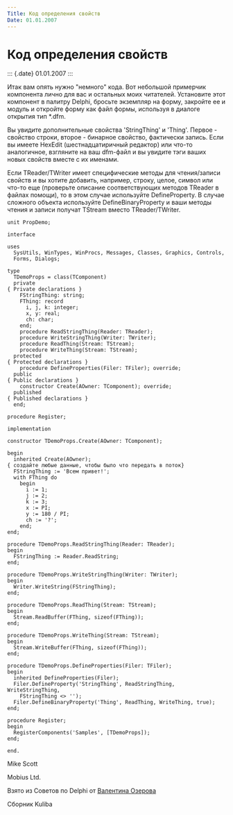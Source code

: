 ```yaml
---
Title: Код определения свойств
Date: 01.01.2007
---
```



Код определения свойств
=======================

::: {.date}
01.01.2007
:::

Итак вам опять нужно \"немного\" кода. Вот небольшой примерчик
компонента лично для вас и остальных моих читателей. Установите этот
компонент в палитру Delphi, бросьте экземпляр на форму, закройте ее и
модуль и откройте форму как файл формы, используя в диалоге открытия тип
*.dfm.

Вы увидите дополнительные свойства \'StringThing\' и \'Thing\'.
Первое - свойство строки, второе - бинарное свойство, фактически запись.
Если вы имеете HexEdit (шестнадцатиричный редактор) или что-то
аналогичное, взгляните на ваш dfm-файл и вы увидите тэги ваших новых
свойств вместе с их именами.

Если TReader/TWriter имеет специфические методы для чтения/записи
свойств и вы хотите добавить, например, строку, целое, символ или что-то
еще (проверьте описание соответствующих методов TReader в файлах
помощи), то в этом случае используйте DefineProperty. В случае сложного
объекта используйте DefineBinaryProperty и ваши методы чтения и записи
получат TStream вместо TReader/TWriter.

    unit PropDemo;
     
    interface
     
    uses
      SysUtils, WinTypes, WinProcs, Messages, Classes, Graphics, Controls,
      Forms, Dialogs;
     
    type
      TDemoProps = class(TComponent)
      private
    { Private declarations }
        FStringThing: string;
        FThing: record
          i, j, k: integer;
          x, y: real;
          ch: char;
        end;
        procedure ReadStringThing(Reader: TReader);
        procedure WriteStringThing(Writer: TWriter);
        procedure ReadThing(Stream: TStream);
        procedure WriteThing(Stream: TStream);
      protected
    { Protected declarations }
        procedure DefineProperties(Filer: TFiler); override;
      public
    { Public declarations }
        constructor Create(AOwner: TComponent); override;
      published
    { Published declarations }
      end;
     
    procedure Register;
     
    implementation
     
    constructor TDemoProps.Create(AOwner: TComponent);
     
    begin
      inherited Create(AOwner);
    { создайте любые данные, чтобы было что передать в поток}
      FStringThing := 'Всем привет!';
      with FThing do
        begin
          i := 1;
          j := 2;
          k := 3;
          x := PI;
          y := 180 / PI;
          ch := '?';
        end;
    end;
     
    procedure TDemoProps.ReadStringThing(Reader: TReader);
    begin
      FStringThing := Reader.ReadString;
    end;
     
    procedure TDemoProps.WriteStringThing(Writer: TWriter);
    begin
      Writer.WriteString(FStringThing);
    end;
     
    procedure TDemoProps.ReadThing(Stream: TStream);
    begin
      Stream.ReadBuffer(FThing, sizeof(FThing));
    end;
     
    procedure TDemoProps.WriteThing(Stream: TStream);
    begin
      Stream.WriteBuffer(FThing, sizeof(FThing));
    end;
     
    procedure TDemoProps.DefineProperties(Filer: TFiler);
    begin
      inherited DefineProperties(Filer);
      Filer.DefineProperty('StringThing', ReadStringThing, WriteStringThing,
        FStringThing <> '');
      Filer.DefineBinaryProperty('Thing', ReadThing, WriteThing, true);
    end;
     
    procedure Register;
    begin
      RegisterComponents('Samples', [TDemoProps]);
    end;
     
    end.

Mike Scott

Mobius Ltd.

Взято из Советов по Delphi от [Валентина Озерова](mailto:webmaster@webinspector.com)

Сборник Kuliba
